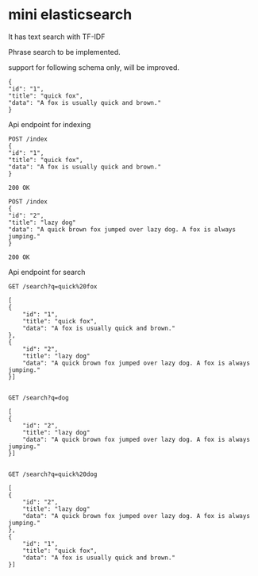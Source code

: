 
# mini elasticsearch

It has text search with TF-IDF

Phrase search to be implemented.

support for following schema only, will be improved.

```
{
"id": "1",
"title": "quick fox",
"data": "A fox is usually quick and brown."
}
```



Api endpoint for indexing
```
POST /index
{
"id": "1",
"title": "quick fox",
"data": "A fox is usually quick and brown."
}

200 OK

POST /index
{
"id": "2",
"title": "lazy dog"
"data": "A quick brown fox jumped over lazy dog. A fox is always jumping."
}

200 OK
```

Api endpoint for search
```
GET /search?q=quick%20fox

[
{
    "id": "1",
    "title": "quick fox",
    "data": "A fox is usually quick and brown."
},
{
    "id": "2",
    "title": "lazy dog"
    "data": "A quick brown fox jumped over lazy dog. A fox is always jumping."
}]


GET /search?q=dog

[
{
    "id": "2",
    "title": "lazy dog"
    "data": "A quick brown fox jumped over lazy dog. A fox is always jumping."
}]


GET /search?q=quick%20dog

[
{
    "id": "2",
    "title": "lazy dog"
    "data": "A quick brown fox jumped over lazy dog. A fox is always jumping."
},
{
    "id": "1",
    "title": "quick fox",
    "data": "A fox is usually quick and brown."
}]

```